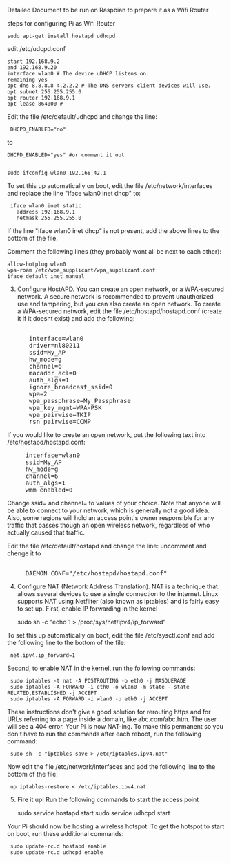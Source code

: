 
 Detailed Document to be run on Raspbian to prepare it as a Wifi Router
 
steps for configuring Pi as Wifi Router

    sudo apt-get install hostapd udhcpd


edit /etc/udcpd.conf

    start 192.168.9.2 
    end 192.168.9.20
    interface wlan0 # The device uDHCP listens on.
    remaining yes
    opt dns 8.8.8.8 4.2.2.2 # The DNS servers client devices will use.
    opt subnet 255.255.255.0
    opt router 192.168.9.1 
    opt lease 864000 # 

Edit the file /etc/default/udhcpd and change the line:

     DHCPD_ENABLED="no"

to

    DHCPD_ENABLED="yes" #or comment it out


    sudo ifconfig wlan0 192.168.42.1

To set this up automatically on boot, edit the file /etc/network/interfaces and replace the line "iface wlan0 inet dhcp" to:

     iface wlan0 inet static
       address 192.168.9.1
       netmask 255.255.255.0

If the line "iface wlan0 inet dhcp" is not present, add the above lines to the bottom of the file.

Comment the following lines (they probably wont all be next to each other):

    allow-hotplug wlan0
    wpa-roam /etc/wpa_supplicant/wpa_supplicant.conf
    iface default inet manual



3. Configure HostAPD. You can create an open network, or a WPA-secured network. A secure network is recommended to prevent unauthorized use and tampering, but you can also create an open network. To create a WPA-secured network, edit the file /etc/hostapd/hostapd.conf (create it if it doesnt exist) and add the following:
<pre>

      interface=wlan0
      driver=nl80211
      ssid=My_AP
      hw_mode=g
      channel=6
      macaddr_acl=0
      auth_algs=1
      ignore_broadcast_ssid=0
      wpa=2
      wpa_passphrase=My_Passphrase
      wpa_key_mgmt=WPA-PSK
      wpa_pairwise=TKIP
      rsn_pairwise=CCMP
</pre> 
If you would like to create an open network, put the following text into /etc/hostapd/hostapd.conf:
<pre>
     interface=wlan0
     ssid=My_AP
     hw_mode=g
     channel=6
     auth_algs=1
     wmm_enabled=0
</pre>
Change ssid= and channel= to values of your choice. Note that anyone will be able to connect to your network, which is generally not a good idea. Also, some regions will hold an access point's owner responsible for any traffic that passes though an open wireless network, regardless of who actually caused that traffic.

Edit the file /etc/default/hostapd and change the line:
uncomment and chenge it to
 <pre>

     DAEMON_CONF="/etc/hostapd/hostapd.conf"
</pre>

4. Configure NAT (Network Address Translation). NAT is a technique that allows several devices to use a single connection to the internet. Linux supports NAT using Netfilter (also known as iptables) and is fairly easy to set up. First, enable IP forwarding in the kernel


     sudo sh -c "echo 1 > /proc/sys/net/ipv4/ip_forward"

To set this up automatically on boot, edit the file /etc/sysctl.conf and add the following line to the bottom of the file:

     net.ipv4.ip_forward=1

Second, to enable NAT in the kernel, run the following commands:

     sudo iptables -t nat -A POSTROUTING -o eth0 -j MASQUERADE
     sudo iptables -A FORWARD -i eth0 -o wlan0 -m state --state RELATED,ESTABLISHED -j ACCEPT
     sudo iptables -A FORWARD -i wlan0 -o eth0 -j ACCEPT

These instructions don't give a good solution for rerouting https and for URLs referring to a page inside a domain, like abc.com/abc.htm. The user will see a 404 error. Your Pi is now NAT-ing. To make this permanent so you don't have to run the commands after each reboot, run the following command:

     sudo sh -c "iptables-save > /etc/iptables.ipv4.nat"

Now edit the file /etc/network/interfaces and add the following line to the bottom of the file:

     up iptables-restore < /etc/iptables.ipv4.nat

5. Fire it up! Run the following commands to start the access point


     sudo service hostapd start
     sudo service udhcpd start

Your Pi should now be hosting a wireless hotspot. To get the hotspot to start on boot, run these additional commands:

     sudo update-rc.d hostapd enable
     sudo update-rc.d udhcpd enable


